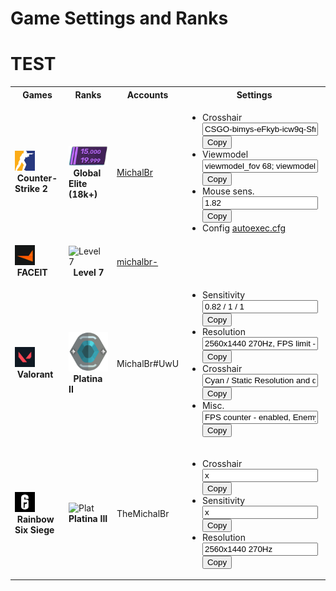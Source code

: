 # Game Settings and Ranks

# TEST


<table class="gameR">
        <tr>
            <th>Games</th>
            <th>Ranks</th>
            <th>Accounts</th>
            <th>Settings</th>
        </tr>
        <tr>
            <td><img src="media/m_games/G_CS2.png" class="table-icon rank-img" alt="CS2 rank" width="32">&nbsp; &nbsp;<b>Counter-Strike 2</b></td>
            <td><img src="media/m_games/MG_CSRank.png" alt="Global Elite" class="table-icon rank-img">&nbsp; <b>Global Elite (18k+)</b></td>
            <td><a href=https://steamcommunity.com/id/misakbr2>MichalBr</a></td>
            <td>
                <ul class="settings">
                    <li>Crosshair <input type="text" class="tlacitkohry" value="CSGO-bimys-eFkyb-icw9q-Sfrmo-XKH8D" id="myInput"><button class="tlacitkohry" onclick="myFunctionC()">Copy</button></li>
                    <li>Viewmodel <input type="text" class="tlacitkohry" value="viewmodel_fov 68; viewmodel_offset_x 2; viewmodel_offset_y 2; viewmodel_offset_z -2; cl_righthand 1; viewmodel_presetpos 0;" id="myInput"><button class="tlacitkohry" onclick="myFunctionC()">Copy</button></li>
                    <li>Mouse sens. <input type="text" class="tlacitkohry" value="1.82" id="myInput"><button class="tlacitkohry" onclick="myFunctionC()">Copy</button></li>
                    <li>Config <a href="https://raw.githubusercontent.com/TheMichalBr/themichalbr/main/media/G_CSConfig.cfg">autoexec.cfg</a></li>
                </ul>
            </td>
        </tr>
        <tr>
            <td><img src="media/m_games/G_FACEIT.png" class="table-icon rank-img" alt="FACEIT rank" width="32">&nbsp; &nbsp;<b>FACEIT</b></td>
            <td><img src="media/m_games/MG_CS2Faceit.png" alt="Level 7" class="table-icon rank-img">&nbsp; <b>Level 7</b></td>
            <td><a href=https://faceit.com/en/players/michalbr->michalbr-</a></td>
            <td>
            </td>
        </tr>
        <tr>
            <td><img src="media/m_games/G_Valorant.png" class="table-icon rank-img" alt="VALORANT rank" width="32">&nbsp; &nbsp;<b>Valorant</b></td>
            <td><img src="media/m_games/MG_VALRank.png" alt="Plat" class="table-icon rank-img">&nbsp; <b>Platina II</b></td>
            <td>MichalBr#UwU</td>
            <td>
                <ul class="settings">
                    <li>Sensitivity <input type="text" class="tlacitkohry" value="0.82 / 1 / 1" id="myInput"><button class="tlacitkohry" onclick="myFunctionC()">Copy</button></li>
                    <li>Resolution <input type="text" class="tlacitkohry" value="2560x1440 270Hz, FPS limit - 500 and all graphic set to low, only Bloom, MT and NVRB are ON" id="myInput"><button class="tlacitkohry" onclick="myFunctionC()">Copy</button></li>
                    <li>Crosshair <input type="text" class="tlacitkohry" value="Cyan / Static Resolution and quality settings" id="myInput"><button class="tlacitkohry" onclick="myFunctionC()">Copy</button></li>
                    <li>Misc. <input type="text" class="tlacitkohry" value="FPS counter - enabled, Enemy highlight color - red, Map rotate - On (1.16 0.72)" id="myInput"><button class="tlacitkohry" onclick="myFunctionC()">Copy</button></li>
                </ul>
            </td>
        </tr>
        <tr>
            <td><img src="media/m_games/G_R6.png" class="table-icon rank-img" alt="R6 rank" width="32">&nbsp; &nbsp;<b>Rainbow Six Siege</b></td>
            <td><img src="media/m_games/MG_R6Rank.png" alt="Plat" class="table-icon rank-img">&nbsp; <b>Platina III</b></td>
            <td>TheMichalBr</td>
            <td>
                <ul class="settings">
                    <li>Crosshair <input type="text" class="tlacitkohry" value="x" id="myInput"><button class="tlacitkohry" onclick="myFunctionC()">Copy</button></li>
                    <li>Sensitivity <input type="text" class="tlacitkohry" value="x" id="myInput"><button class="tlacitkohry" onclick="myFunctionC()">Copy</button></li>
                    <li>Resolution <input type="text" class="tlacitkohry" value="2560x1440 270Hz" id="myInput"><button class="tlacitkohry" onclick="myFunctionC()">Copy</button></li>
                </ul>
            </td>
        </tr>
</table>